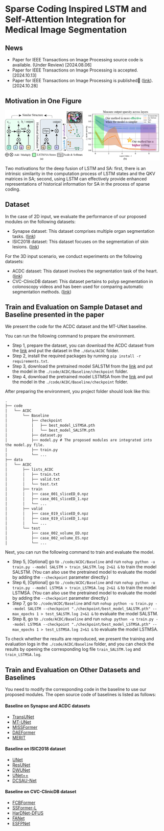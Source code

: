 # Sparse Coding Inspired LSTM and Self-Attention Integration for Medical Image Segmentation

## News

- Paper for IEEE Transactions on Image Processing source code is available. (Under Review) [2024.08.06]
- Paper for IEEE Transactions on Image Processing is accepted. [2024.10.13]
- Paper for IEEE Transactions on Image Processing is published🥳 ([link](https://ieeexplore.ieee.org/document/10729728)). [2024.10.28]

## Motivation in One Figure

![Our motivation](structure.png)

Two motivations for the deep fusion of LSTM and SA: first, there is an intrinsic similarity in the computation process of LSTM states and the QKV matrices in SA; second, using LSTM can effectively provide enhanced representations of historical information for SA in the process of sparse coding.

## Dataset

In the case of 2D input, we evaluate the performance of our proposed modules on the following datasets:

* Synapse dataset: This dataset comprises multiple organ segmentation tasks. ([link](https://www.synapse.org/\#!Synapse:syn3193805/wiki/217789))
* ISIC2018 dataset: This dataset focuses on the segmentation of skin lesions. ([link](https://challenge.isic-archive.com/landing/2018/))

For the 3D input scenario, we conduct experiments on the following datasets:

* ACDC dataset: This dataset involves the segmentation task of the heart. ([link](https://www.creatis.insa-lyon.fr/Challenge/acdc/))
* CVC-ClinicDB dataset: This dataset pertains to polyp segmentation in colonoscopy videos and has been used for comparing automatic segmentation methods. ([link](https://polyp.grand-challenge.org/CVCClinicDB/))

## Train and Evaluation on Sample Dataset and Baseline presented in the paper

We present the code for the ACDC dataset and the MT-UNet baseline.

You can run the following command to prepare the environment.

- Step 1, prepare the dataset, you can download the ACDC dataset from the [link](https://www.creatis.insa-lyon.fr/Challenge/acdc/) and put the dataset in the `./data/ACDC` folder.
- Step 2, install the required packages by running `pip install -r requirements.txt`.
- Step 3, download the pretrained model SALSTM from the [link](https://drive.google.com/file/d/1i8vX2fZFt4erbSe5iu0fjLRZ7j4LTtgk/view?usp=drive_link) and put the model in the `./code/ACDC/Baseline/checkpoint` folder.
- Step 4, download the pretrained model LSTMSA from the [link](https://drive.google.com/file/d/166k8fyVdvuUdjGPK-DlnCXTWO4Y70Rxe/view?usp=drive_link) and put the model in the `./code/ACDC/Baseline/checkpoint` folder.

After preparing the environment, you project folder should look like this:

```shell
.
├── code
│   └── ACDC
│       └── Baseline
│           ├── checkpoint
│           │   ├── best_model_LSTMSA.pth
│           │   └── best_model_SALSTM.pth
│           ├── dataset.py
│           ├── model.py # The proposed modules are integrated into the model.py file.
│           ├── train.py
│           └── ...
├── data
│   └── ACDC
│       ├── lists_ACDC
│       │   ├── train.txt
│       │   ├── valid.txt
│       │   └── test.txt
│       ├── train
│       │   ├── case_001_sliceED_0.npz
│       │   ├── case_001_sliceED_1.npz
│       │   └── ...
│       ├── valid
│       │   ├── case_019_sliceED_0.npz
│       │   ├── case_019_sliceED_1.npz
│       │   └── ...
│       └── test
│           ├── case_002_volume_ED.npz
│           ├── case_002_volume_ES.npz
│           └── ...
```

Next, you can run the following command to train and evaluate the model.

- Step 5, [Optional] go to `./code/ACDC/Baseline` and run `nohup python -u train.py --model SALSTM > train_SALSTM.log 2>&1 &` to train the model SALSTM. (You can also use the pretrained model to evaluate the model by adding the `--checkpoint` parameter directly.)
- Step 6, [Optional] go to `./code/ACDC/Baseline` and run `nohup python -u train.py --model LSTMSA > train_LSTMSA.log 2>&1 &` to train the model LSTMSA. (You can also use the pretrained model to evaluate the model by adding the `--checkpoint` parameter directly.)
- Step 7, go to `./code/ACDC/Baseline` and run `nohup python -u train.py --model SALSTM --checkpoint "./checkpoint/best_model_SALSTM.pth" --max_epochs 1 > test_SALSTM.log 2>&1 &` to evaluate the model SALSTM.
- Step 8, go to `./code/ACDC/Baseline` and run `nohup python -u train.py --model LSTMSA --checkpoint "./checkpoint/best_model_LSTMSA.pth" --max_epochs 1 > test_LSTMSA.log 2>&1 &` to evaluate the model LSTMSA.

To check whether the results are reproduced, we present the training and evaluation logs in the `./code/ACDC/Baseline` folder, and you can check the results by opening the corresponding log file `train_SALSTM.log` and `train_LSTMSA.log`.

## Train and Evaluation on Other Datasets and Baselines

You need to modify the corresponding code in the baseline to use our proposed modules.
The open source code of baselines is listed as follows:

#### Baseline on Synapse and ACDC datasets

* [TransUNet](https://github.com/Beckschen/TransUNet)
* [MT-UNet](https://github.com/Dootmaan/MT-UNet)
* [MISSFormer](https://github.com/ZhifangDeng/MISSFormer)
* [DAEFormer](https://github.com/mindflow-institue/DAEFormer)
* [MERIT](https://github.com/SLDGroup/MERIT)

#### Baseline on ISIC2018 dataset

* [UNet](https://github.com/TomAndHelen/UNet_Family)
* [ResUNet](https://github.com/TomAndHelen/UNet_Family)
* [DWUNet](https://github.com/TomAndHelen/UNet_Family)
* [UNet++](https://github.com/TomAndHelen/UNet_Family)
* [DCSAU-Net](https://github.com/xq141839/DCSAU-Net)

#### Baseline on CVC-ClinicDB dataset

* [FCBFormer](https://github.com/ESandML/FCBFormer)
* [SSFormer-L](https://github.com/Qiming-Huang/ssformer)
* [HarDNet-DFUS](https://github.com/YuWenLo/HarDNet-DFUS)
* [FANet](https://github.com/feinanshan/FANet)
* [ESFPNet](https://github.com/dumyCq/ESFPNet)
